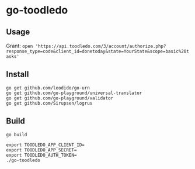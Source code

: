 # go-toodledo

## Usage

Grant: `open 'https://api.toodledo.com/3/account/authorize.php?response_type=code&client_id=donetoday&state=YourState&scope=basic%20tasks'`


## Install

```
go get github.com/leodido/go-urn
go get github.com/go-playground/universal-translator
go get github.com/go-playground/validator
go get github.com/Sirupsen/logrus
```


## Build


```
go build

export TOODLEDO_APP_CLIENT_ID=
export TOODLEDO_APP_SECRET=
export TOODLEDO_AUTH_TOKEN=
./go-toodledo

```


